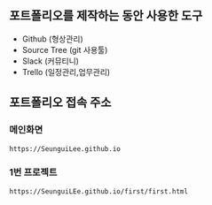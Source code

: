 ## 포트폴리오를 제작하는 동안 사용한 도구
 
 - Github (형상관리)
 - Source Tree (git 사용툴)
 - Slack (커뮤티니)
 - Trello (일정관리,업무관리)
 
 ## 포트폴리오 접속 주소
 
 ### 메인화면
 ```
 https://SeunguiLee.github.io
 ```
 ### 1번 프로젝트
 ```
 https://SeunguiLEe.github.io/first/first.html
 ```
